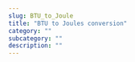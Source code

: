 ```yaml
---
slug: BTU_to_Joule
title: "BTU to Joules conversion"
category: ""
subcategory: ""
description: ""
---
```


